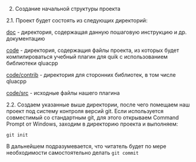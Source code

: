 2. Создание начальной структуры проекта

2.1. Проект будет состоять из следующих директорий:

[doc](../../doc) - директория, содержащая данную пошаговую инструкцию и др. документацию

[code](../../code) - директория, содержащия файлы проекта, из которых будет компилироваться учебный плагин для quik с использованием библиотеки qluacpp

[code/contrib](../../code/contrib) - директория для сторонних библиотек, в том числе qluacpp

[code/src](../../code/src) - исходные файлы нашего плагина


2.2. Создаем указанные выше директории, после чего помещаем наш проект под систему контроля версий git. Если используется совместимый со стандартным git, для этого открываем Command Prompt от Windows, заходим в директорию проекта и выполняем:

```git init```

В дальнейшем подразумевается, что читатель будет по мере необходимости самостоятельно делать ```git commit```

